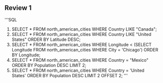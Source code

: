## Review 1 

'''SQL 
1. SELECT * FROM north_american_cities WHERE Country LIKE "Canada";
2. SELECT * FROM north_american_cities WHERE Country LIKE "United States" ORDER BY Latitude DESC;
3. SELECT * FROM north_american_cities WHERE Longitude < (SELECT Longitude FROM north_american_cities WHERE City = 'Chicago') ORDER BY Longitude;
4. SELECT * FROM north_american_cities WHERE Country = "Mexico" ORDER BY Population DESC LIMIT 2;
5. SELECT * FROM north_american_cities WHERE Country = 'United States' ORDER BY Population DESC LIMIT 2 OFFSET 2;
'''